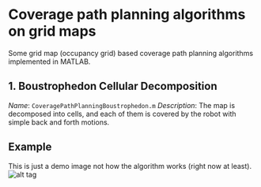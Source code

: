 # Coverage path planning algorithms on grid maps

Some grid map (occupancy grid) based coverage path planning algorithms implemented in MATLAB.


## 1. Boustrophedon Cellular Decomposition 
*Name*: `CoveragePathPlanningBoustrophedon.m`
*Description*: The map is decomposed into cells, and each of them is covered by the robot with simple back and forth motions.


## Example
This is just a demo image not how the algorithm works (right now at least).
![alt tag](http://www.sze.hu/~herno/robotics/CoveragePathPlan02Boustrophedon.png)

